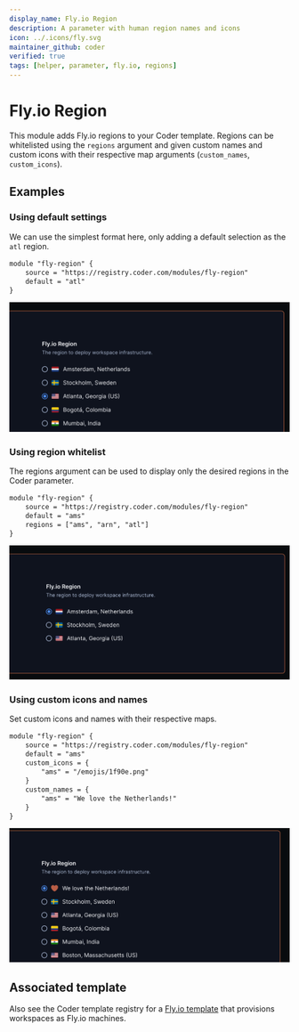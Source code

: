 ```yaml
---
display_name: Fly.io Region
description: A parameter with human region names and icons
icon: ../.icons/fly.svg
maintainer_github: coder
verified: true
tags: [helper, parameter, fly.io, regions]
---
```


# Fly.io Region

This module adds Fly.io regions to your Coder template. Regions can be whitelisted using the `regions` argument and given custom names and custom icons with their respective map arguments (`custom_names`, `custom_icons`).

## Examples

### Using default settings

We can use the simplest format here, only adding a default selection as the `atl` region.

```hcl
module "fly-region" {
    source = "https://registry.coder.com/modules/fly-region"
    default = "atl"
}
```

![Fly.io Default](../.images/flyio-basic.png)

### Using region whitelist

The regions argument can be used to display only the desired regions in the Coder parameter.

```hcl
module "fly-region" {
    source = "https://registry.coder.com/modules/fly-region"
    default = "ams"
    regions = ["ams", "arn", "atl"]
}
```

![Fly.io Filtered Regions](../.images/flyio-filtered.png)

### Using custom icons and names

Set custom icons and names with their respective maps.

```hcl
module "fly-region" {
    source = "https://registry.coder.com/modules/fly-region"
    default = "ams"
    custom_icons = {
        "ams" = "/emojis/1f90e.png"
    }
    custom_names = {
        "ams" = "We love the Netherlands!"
    }
}
```

![Fly.io custom icon and name](../.images/flyio-custom.png)

## Associated template

Also see the Coder template registry for a [Fly.io template](https://registry.coder.com/templates/fly-docker-image) that provisions workspaces as Fly.io machines.
